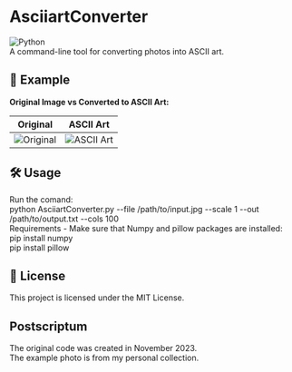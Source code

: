 # AsciiartConverter  
![Python](https://img.shields.io/badge/Made%20with-Python-blue?style=for-the-badge&logo=python)<br />
A command-line tool for converting photos into ASCII art.  
## 📸 Example  

**Original Image vs Converted to ASCII Art:** 

| Original | ASCII Art |
| --- | --- |
| ![Original](./ExemplaryPhoto.jpg) | ![ASCII Art](./ConvertedExemplaryPhoto.jpg) |
## 🛠 Usage  
Run the comand:<br />
python AsciiartConverter.py --file /path/to/input.jpg --scale 1 --out /path/to/output.txt --cols 100<br />
Requirements - Make sure that Numpy and pillow packages are installed:<br />
pip install numpy <br />
pip install pillow

## 📝 License
This project is licensed under the MIT License.

## Postscriptum 
The original code was created in November 2023.<br />
The example photo is from my personal collection.


